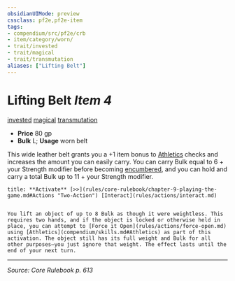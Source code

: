 ```yaml
---
obsidianUIMode: preview
cssclass: pf2e,pf2e-item
tags:
- compendium/src/pf2e/crb
- item/category/worn/
- trait/invested
- trait/magical
- trait/transmutation
aliases: ["Lifting Belt"]
---
```

# Lifting Belt *Item 4*  
[invested](invested.md "Invested Item Trait")  [magical](magical.md "Magical Item Trait")  [transmutation](transmutation.md "Transmutation School Trait")  

- **Price** 80 gp
- **Bulk** L; **Usage** worn belt

This wide leather belt grants you a +1 item bonus to [Athletics](skills.md#Athletics) checks and increases the amount you can easily carry. You can carry Bulk equal to 6 + your Strength modifier before becoming [encumbered](conditions.md#Encumbered), and you can hold and carry a total Bulk up to 11 + your Strength modifier.

```ad-embed-ability
title: **Activate** [>>](rules/core-rulebook/chapter-9-playing-the-game.md#Actions "Two-Action") [Interact](rules/actions/interact.md)


You lift an object of up to 8 Bulk as though it were weightless. This requires two hands, and if the object is locked or otherwise held in place, you can attempt to [Force it Open](rules/actions/force-open.md) using [Athletics](compendium/skills.md#Athletics) as part of this activation. The object still has its full weight and Bulk for all other purposes—you just ignore that weight. The effect lasts until the end of your next turn.
```


---
*Source: Core Rulebook p. 613*